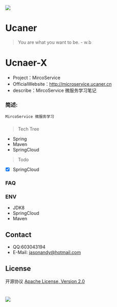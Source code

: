 ![](http://upload-images.jianshu.io/upload_images/7802425-9eb1bcd006e34aa6.png?imageMogr2/auto-orient/strip%7CimageView2/2/w/1240)

# Ucaner
> You are what you want to be. - w.b

# Ucnaer-X
* Project：MircoService
* OfficialWebsite：http://microservice.ucaner.cn
* describe：MircoService  微服务学习笔记

### 简述:
    MircoService 微服务学习

###

> Tech Tree
- Spring
- Maven
- SpringCloud

> Todo
- [X] SpringCloud


### FAQ


### ENV
- JDK8
- SpringCloud
- Maven

## Contact
- QQ:603043194
- E-Mail: jasonandy@hotmail.com

## License
开源协议 [Apache License, Version 2.0](http://www.apache.org/licenses/LICENSE-2.0.html)

#
![](http://upload-images.jianshu.io/upload_images/7802425-bb910b4ae954107a.png?imageMogr2/auto-orient/strip%7CimageView2/2/w/1240)